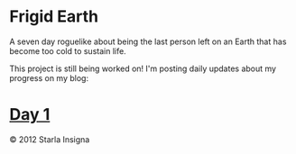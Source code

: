 Frigid Earth
===========

A seven day roguelike about being the last person left on an Earth that has become too cold to sustain life.

This project is still being worked on! I'm posting daily updates about my progress on my blog:

# [Day 1](http://www.fourisland.com/2012/06/frigid-earth-day-1/)

&copy; 2012 Starla Insigna
